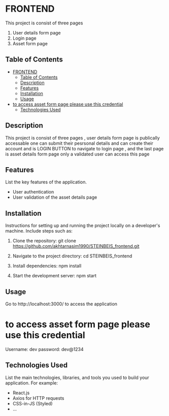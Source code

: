 # FRONTEND

This project is consist of three pages

1.  User details form page
2.  Login page
3.  Asset form page

## Table of Contents

- [FRONTEND](#frontend)
  - [Table of Contents](#table-of-contents)
  - [Description](#description)
  - [Features](#features)
  - [Installation](#installation)
  - [Usage](#usage)
- [to access asset form page please use this credential](#to-access-asset-form-page-please-use-this-credential)
  - [Technologies Used](#technologies-used)

## Description

This project is consist of three pages , user details form page is publically accessable one can submit their pesrsonal details and can create their account and is LOGIN BUTTON to navigate to login page ,
and the last page is asset details form page only a validated user can access this page

## Features

List the key features of the application.

- User authentication
- User validation of the asset details page

## Installation

Instructions for setting up and running the project locally on a developer's machine. Include steps such as:

1. Clone the repository: git clone https://github.com/akhtarnasim1990/STEINBEIS_frontend.git

2. Navigate to the project directory: cd STEINBEIS_frontend

3. Install dependencies: npm install

4. Start the development server: npm start

## Usage

Go to http://localhost:3000/ to access the application

# to access asset form page please use this credential

Username: dev
password: dev@1234

## Technologies Used

List the main technologies, libraries, and tools you used to build your application. For example:

- React.js
- Axios for HTTP requests
- CSS-in-JS (Styled)
- ...
